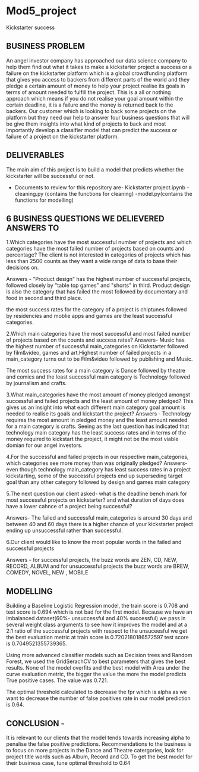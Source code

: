 # Mod5_project
Kickstarter success

## BUSINESS PROBLEM 
An angel investor company has approached our data science company to help them find out what it takes to make a kickstarter project a success or a failure on the kickstarter platform which is a global crowdfunding platform that gives you access to backers from different parts of the world and they pledge a certain amount of money to help your project realise its goals in terms of amount needed to fulfill the project.
This is a all or nothing approach which means if you do not realise your goal amount within the certain deadline, it is a failure and the money is returned back to the backers. Our customer which is looking to back some projects on the platform but they need our help to answer four business questions that will be give them insights into what kind of projects to back and most importantly develop a classifier model that can predict the success or failure of a project on the kickstarter platform.


## DELIVERABLES

The main aim of this project is to build a model that predicts whether the kickstarter will be successful or not.

- Documents to review for this repository are- Kickstarter project.ipynb
-cleaning.py (contains the functions for cleaning)
-model.py(contains the functions for modelling)


## 6 BUSINESS QUESTIONS WE DELIEVERED ANSWERS TO 
1.Which categories have the most successful number of projects and which categories have the most failed number of projects based on counts and percentage? The client is not interested in categories of projects which has less than 2500 counts as they want a wide range of data to base their decisions on.

Answers - "Product design" has the highest number of successful projects, followed closely by "table top games" and "shorts" in third.
Product design is also the category that has failed the most followed by documentary and food in second and third place.

the most success rates for the category of a project is chiptunes followed by residencies and moblie apps and games are the least successful categories.

2.Which main categories have the most successful and most failed number of projects based on the counts and success rates?
Answers- Music has the highest number of successful main_categories on Kickstarter followed by film&video, games and art.Highest number of failed projects in a main_category turns out to be Film&video followed by publishing and Music.

The most success rates for a main category is Dance followed by theatre and comics and the least successful main category is Technology followed by journalism and crafts.

3.What main_categories have the most amount of money pledged amongst successful and failed projects and the least amount of money pledged? This gives us an insight into what each different main category goal amount is needed to realise its goals and kickstart the project?
Answers - Technology requires the most amount in pledged money and the least amount needed for a main category is crafts. Seeing as the last question has indicated that technology main category has the least success rates and in terms of the money required to kickstart the project, it might not be the most viable domian for our angel investors.

4.For the successful and failed projects in our respective main_categories, which categories see more money than was originally pledged?
Answers- even though technology main_category has least success rates in a project kickstarting, some of the successful projects end up superseding target goal than any other category followed by design and games main category

5.The next question our client asked- what is the deadline bench mark for most successful projects on kickstarter? and what duration of days does have a lower cahnce of a project being successful?

Answers- The failed and successful main_categories is around 30 days and between 40 and 60 days there is a higher chance of your kickstarter project ending up unsuccessful rather than successful.

6.Our client would like to know the most popular words in the failed and successful projects

Answers - for successful projects, the buzz words are ZEN, CD, NEW, RECORD, ALBUM and for unsuccessful projects the buzz words are 
BREW, COMEDY, NOVEL, NEW , MOBILE

## MODELLING
Building a Baseline Logistic Regression model, the train score is 0.708 and test score is 0.694 which is not bad for the first model. Because we have an imbalanced dataset(60%- unsuccessful and 40% successful) we pass in several weight class arguments to see how it improves the model and at a 2:1 ratio of the successful projects with respect to the unsuceesful we get the best evaluation metric at train score is 0.7202180186572597 test score is  0.7049521355739365.

Using more advanced classifier models such as Decision trees and Random Forest, we used the GridSerachCV to best parameters that gives the best results. None of the model overfits and the best model with Area under the curve evaluation metric, the bigger the value the more the model predicts True positive cases. The value was 0.721.

The optimal threshold calculated to decrease the fpr which is alpha as we want to decrease the number of false positives rate  in our model prediction is 0.64.

## CONCLUSION -

It is relevant to our clients that the model tends towards increasing alpha to penalise the false positive predictions. Recommendations to the business is to focus on more projects in the Dance and Theatre catergories, look for project title words such as Album, Record and CD. To get the best model for their business case, tune optimal threshold to 0.64


















